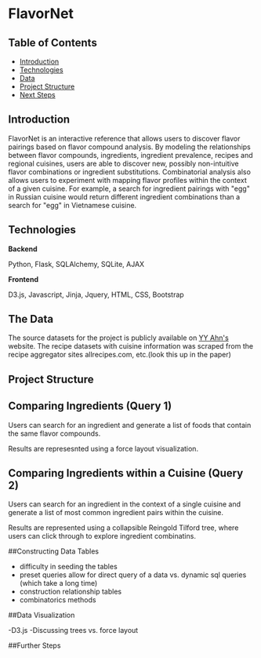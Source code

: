 # FlavorNet

## Table of Contents
- [Introduction](#introduction)
- [Technologies](#technologies)
- [Data](#the-data)
- [Project Structure](#project-structure)
- [Next Steps](#project-structure) 

## Introduction

FlavorNet is an interactive reference that allows users to discover flavor pairings based on flavor compound analysis. By modeling the relationships between flavor compounds, ingredients, ingredient prevalence, recipes and regional cuisines, users are able to discover new, possibly non-intuitive flavor combinations or ingredient substitutions. Combinatorial analysis also allows users to experiment with mapping flavor profiles within the context of a given cuisine. For example, a search for ingredient pairings with "egg" in Russian cuisine would return different ingredient combinations than a search for "egg" in Vietnamese cuisine. 


## Technologies

**Backend**

Python, Flask, SQLAlchemy, SQLite, AJAX

**Frontend**

D3.js, Javascript, Jinja, Jquery, HTML, CSS, Bootstrap

## The Data

The source datasets for the project is publicly available on [YY Ahn's](http://yongyeol.com/) website. The recipe datasets with cuisine information was scraped from the recipe aggregator sites allrecipes.com, etc.(look this up in the paper)  

## Project Structure 

## Comparing Ingredients (Query 1)

Users can search for an ingredient and generate a list of foods that contain the same flavor compounds. 

Results are represesnted using a force layout visualization. 

## Comparing Ingredients within a Cuisine (Query 2)

Users can search for an ingredient in the context of a single cuisine and generate a list of most common ingredient pairs within the cuisine. 

Results are represented using a collapsible Reingold Tilford tree, where users can click through to explore ingredient combinatins. 

##Constructing Data Tables 

- difficulty in seeding the tables
- preset queries allow for direct query of a data vs. dynamic sql queries (which take a long time)
- construction relationship tables
- combinatorics methods 

##Data Visualization

-D3.js
-Discussing trees vs. force layout 


##Further Steps 